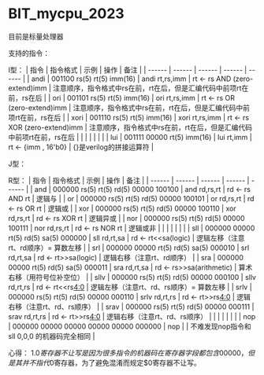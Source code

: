 # BIT_mycpu_2023

目前是标量处理器

支持的指令：

I型：
| 指令 | 指令格式 | 示例 | 操作 | 备注 |
| ------ | ------ | ------ | ------ | ------ |
| andi | 001100 rs(5) rt(5) imm(16) | andi rt,rs,imm | rt <- rs AND (zero-extend)imm | 注意顺序，指令格式中rs在前，rt在后，但是汇编代码中前项rt在前，rs在后 |
| ori | 001101 rs(5) rt(5) imm(16) | ori rt,rs,imm | rt <- rs OR (zero-extend)imm | 注意顺序，指令格式中rs在前，rt在后，但是汇编代码中前项rt在前，rs在后 |
| xori | 001110 rs(5) rt(5) imm(16) | xori rt,rs,imm | rt <- rs XOR (zero-extend)imm | 注意顺序，指令格式中rs在前，rt在后，但是汇编代码中前项rt在前，rs在后 |
|  |  |  |  |  |
| lui | 001111 00000 rt(5) imm(16) | lui rt,imm | rt <- {imm , 16'b0} | {}是verilog的拼接运算符 |

J型：

R型：
| 指令 | 指令格式 | 示例 | 操作 | 备注 |
| ------ | ------ | ------ | ------ | ------ |
| and | 000000 rs(5) rt(5) rd(5) 00000 100100 | and rd,rs,rt | rd <- rs AND rt | 逻辑与 |
| or | 000000 rs(5) rt(5) rd(5) 00000 100101 | or rd,rs,rt | rd <- rs OR rt | 逻辑或 |
| xor | 000000 rs(5) rt(5) rd(5) 00000 100110 | xor rd,rs,rt | rd <- rs XOR rt | 逻辑异或 |
| nor | 000000 rs(5) rt(5) rd(5) 00000 100111 | nor rd,rs,rt | rd <- rs NOR rt | 逻辑或非 |
|  |  |  |  |  |
| sll | 000000 00000 rt(5) rd(5) sa(5) 000000 | sll rd,rt,sa | rd <- rt<<sa(logic) | 逻辑左移（注意rt、rd顺序）= 算数左移 |
| srl | 000000 00000 rt(5) rd(5) sa(5) 000010 | srl rd,rt,sa | rd <- rt>>sa(logic) | 逻辑右移（注意rt、rd顺序） |
| sra | 000000 00000 rt(5) rd(5) sa(5) 000011 | sra rd,rt,sa | rd <- rs>>sa(arithmetic) | 算术右移（用符号位补空位） |
| sllv | 000000 rs(5) rt(5) rd(5) 00000 000100 | sllv rd,rt,rs | rd <- rt<<rs[4:0](logic) | 逻辑左移（注意rt、rd、rs顺序）= 算数左移 |
| srlv | 000000 rs(5) rt(5) rd(5) 00000 000110 | srlv rd,rt,rs | rd <- rt>>rs[4:0](logic) | 逻辑右移（注意rt、rd、rs顺序） |
| srav | 000000 rs(5) rt(5) rd(5) 00000 000111 | srav rd,rt,rs | rd <- rt>>rs[4:0](arithmetic) | 逻辑右移（注意rt、rd、rs顺序） |
|  |  |  |  |  |
| nop | 000000 00000 00000 00000 00000 000000 | nop |  | 不难发现nop指令和sll $0,$0,0 的机器码完全相同 |


心得：
1.$0寄存器不让写是因为很多指令的机器码在寄存器字段都包含00000，但是其并不指代$0寄存器，为了避免混淆而规定$0寄存器不让写。

